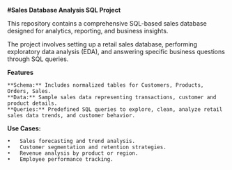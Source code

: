 **#Sales Database Analysis SQL Project**

This repository contains a comprehensive SQL-based sales database designed for analytics, reporting, and business insights. 

The project involves setting up a retail sales database, performing exploratory data analysis (EDA), and answering specific business questions through SQL queries.

**Features**

	**Schema:** Includes normalized tables for Customers, Products, Orders, Sales.
	**Data:** Sample sales data representing transactions, customer and product details.
	**Queries:** Predefined SQL queries to explore, clean, analyze retail sales data trends, and customer behavior.
 
**Use Cases:**

	•	Sales forecasting and trend analysis.
	•	Customer segmentation and retention strategies.
	•	Revenue analysis by product or region.
	•	Employee performance tracking.
